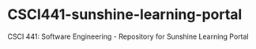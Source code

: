 # CSCI441-sunshine-learning-portal
CSCI 441: Software Engineering - Repository for Sunshine Learning Portal
